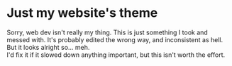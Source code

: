 # Just my website's theme
Sorry, web dev isn't really my thing. This is just something I took and messed with. It's probably edited the wrong way, and inconsistent as hell.  
But it looks alright so... meh.  
I'd fix it if it slowed down anything important, but this isn't worth the effort.
